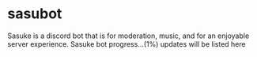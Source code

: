 # sasubot
Sasuke is a discord bot that is for moderation, music, and for an enjoyable server experience.
Sasuke bot progress...(1%) updates will be listed here
